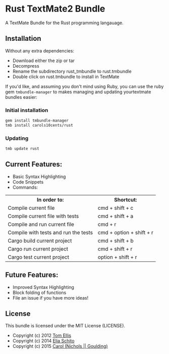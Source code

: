 # Rust TextMate2 Bundle

A TextMate Bundle for the Rust programming langauage.

## Installation

Without any extra dependencies:

* Download either the zip or tar
* Decompress
* Rename the subdirectory rust_tmbundle to rust.tmbundle
* Double click on rust.tmbundle to install in TextMate

If you'd like, and assuming you don't mind using Ruby, you can use the ruby gem
`tmbundle-manager` to makes managing and updating yourtextmate bundles easier:

### Initial installation

```bash
gem install tmbundle-manager
tmb install carols10cents/rust
```

### Updating

```bash
tmb update rust
```

## Current Features:

- Basic Syntax Highlighting
- Code Snippets
- Commands:

<table>
  <tr>
    <th>In order to:</th>
    <th>Shortcut:</th>
  </tr>
  <tr>
    <td>Compile current file</td>
    <td>cmd + shift + c</td>
  </tr>
  <tr>
    <td>Compile current file with tests</td>
    <td>cmd + shift + a</td>
  </tr>
  <tr>
    <td>Compile and run current file</td>
    <td>cmd + r</td>
  </tr>
  <tr>
    <td>Compile with tests and run the tests</td>
    <td>cmd + option + shift + r</td>
  </tr>
  <tr>
    <td>Cargo build current project</td>
    <td>cmd + shift + b</td>
  </tr>
  <tr>
    <td>Cargo run current project</td>
    <td>cmd + shift + r</td>
  </tr>
  <tr>
    <td>Cargo test current project</td>
    <td>option + shift + r</td>
  </tr>
</table>

## Future Features:

- Improved Syntax Highlighting
- Block folding of functions
- File an issue if you have more ideas!

## License

This bundle is licensed under the MIT License (LICENSE).

* Copyright (c) 2012 [Tom Ellis](http://www.webmuse.co.uk/)
* Copyright (c) 2014 [Elia Schito](http://elia.schito.me/)
* Copyright (c) 2015 [Carol (Nichols || Goulding)](http://carol-nichols.com)
